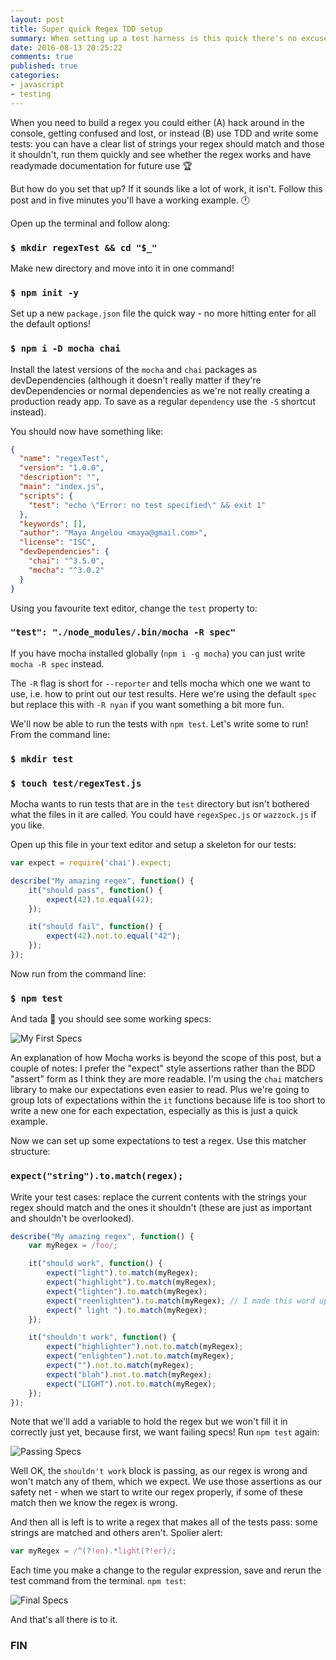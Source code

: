 ```yaml
---
layout: post
title: Super quick Regex TDD setup
summary: When setting up a test harness is this quick there's no excuse for not doing TDD. Plus regexes!
date: 2016-08-13 20:25:22
comments: true
published: true
categories:
- javascript
- testing
---
```


When you need to build a regex you could either (A) hack around in the console, getting confused and lost, or instead (B) use TDD and write some tests: you can have a clear list of strings your regex should match and those it shouldn't, run them quickly and see whether the regex works and have readymade documentation for future use 🏆

But how do you set that up? If it sounds like a lot of work, it isn't. Follow this post and in five minutes you'll have a working example. :clock1:

Open up the terminal and follow along:

### `$ mkdir regexTest && cd "$_"`

Make new directory and move into it in one command!

### `$ npm init -y`

Set up a new `package.json` file the quick way - no more hitting enter for all the default options!

### `$ npm i -D mocha chai`

Install the latest versions of the `mocha` and `chai` packages as devDependencies (although it doesn't really matter if they're devDependencies or normal dependencies as we're not really creating a  production ready app. To save as a regular `dependency` use the `-S` shortcut instead).

You should now have something like:

```json
{
  "name": "regexTest",
  "version": "1.0.0",
  "description": "",
  "main": "index.js",
  "scripts": {
    "test": "echo \"Error: no test specified\" && exit 1"
  },
  "keywords": [],
  "author": "Maya Angelou <maya@gmail.com>",
  "license": "ISC",
  "devDependencies": {
    "chai": "^3.5.0",
    "mocha": "^3.0.2"
  }
}
```

Using you favourite text editor, change the `test` property to:

### `"test": "./node_modules/.bin/mocha -R spec"`

If you have mocha installed globally (`npm i -g mocha`) you can just write `mocha -R spec` instead.

The `-R` flag is short for `--reporter` and tells mocha which one we want to use, i.e. how to print out our test results. Here we're using the default `spec` but replace this with `-R nyan` if you want something a bit more fun.

We'll now be able to run the tests with `npm test`. Let's write some to run! From the command line:

### `$ mkdir test`

### `$ touch test/regexTest.js`

Mocha wants to run tests that are in the `test` directory but isn't bothered what the files in it are called. You could have `regexSpec.js` or `wazzock.js` if you like.

Open up this file in your text editor and setup a skeleton for our tests:

```javascript
var expect = require('chai').expect;

describe("My amazing regex", function() {
    it("should pass", function() {
        expect(42).to.equal(42);
    });

    it("should fail", function() {
        expect(42).not.to.equal("42");
    });
});
```

Now run from the command line:

### `$ npm test`

And tada 🎉 you should see some working specs:

![My First Specs](/images/passingspecs.png)


An explanation of how Mocha works is beyond the scope of this post, but a couple of notes: I prefer the "expect" style assertions rather than the BDD "assert" form as I think they are more readable. I'm using the `chai` matchers library to make our expectations even easier to read. Plus we're going to group lots of expectations within the `it` functions because life is too short to write a new one for each expectation, especially as this is just a quick example.

Now we can set up some expectations to test a regex. Use this matcher structure:

### `expect("string").to.match(regex);`

Write your test cases: replace the current contents with the strings your regex should match and the ones it shouldn't (these are just as important and shouldn't be overlooked).

```javascript
describe("My amazing regex", function() {
    var myRegex = /foo/;

    it("should work", function() {
        expect("light").to.match(myRegex);
        expect("highlight").to.match(myRegex);
        expect("lighten").to.match(myRegex);
        expect("reenlighten").to.match(myRegex); // I made this word up 🙊
        expect(" light ").to.match(myRegex);
    });

    it("shouldn't work", function() {
        expect("highlighter").not.to.match(myRegex);
        expect("enlighten").not.to.match(myRegex);
        expect("").not.to.match(myRegex);
        expect("blah").not.to.match(myRegex);
        expect("LIGHT").not.to.match(myRegex);
    });
});
```

Note that we'll add a variable to hold the regex but we won't fill it in correctly just yet, because first, we want failing specs! Run `npm test` again:

![Passing Specs](/images/failingspecs.png)

Well OK, the `shouldn't work` block is passing, as our regex is wrong and won't match any of them, which we expect. We use those assertions as our safety net - when we start to write our regex properly, if some of these match then we know the regex is wrong.

And then all is left is to write a regex that makes all of the tests pass: some strings are matched and others aren't. Spolier alert:

```javascript
var myRegex = /^(?!en).*light(?!er)/;
```

Each time you make a change to the regular expression, save and rerun the test command from the terminal. `npm test`:

![Final Specs](/images/passingspecs.png)

And that's all there is to it.

### FIN
